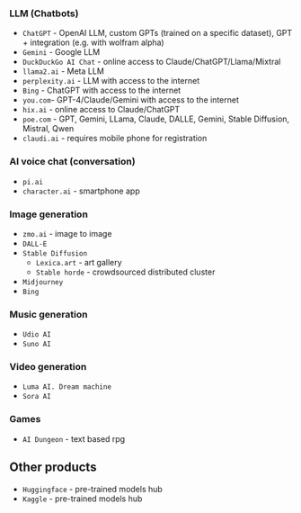 ### LLM (Chatbots)
* `ChatGPT` - OpenAI LLM, custom GPTs (trained on a specific dataset), GPT + integration (e.g. with wolfram alpha)
* `Gemini` - Google LLM
* `DuckDuckGo AI Chat` - online access to Claude/ChatGPT/Llama/Mixtral
* `llama2.ai` - Meta LLM
* `perplexity.ai` - LLM with access to the internet
* `Bing` - ChatGPT with access to the internet
* `you.com`- GPT-4/Claude/Gemini with access to the internet
* `hix.ai` - online access to Claude/ChatGPT
* `poe.com` - GPT, Gemini, LLama, Claude, DALLE, Gemini, Stable Diffusion, Mistral, Qwen
* `claudi.ai` - requires mobile phone for registration

### AI voice chat (conversation)
* `pi.ai`
* `character.ai` - smartphone app

### Image generation
* `zmo.ai` - image to image
* `DALL-E`
* `Stable Diffusion`
    * `Lexica.art` - art gallery
    * `Stable horde` - crowdsourced distributed cluster
* `Midjourney`
* `Bing`

### Music generation
* `Udio AI`
* `Suno AI`

### Video generation
* `Luma AI. Dream machine`
* `Sora AI`

### Games
* `AI Dungeon` - text based rpg

## Other products
* `Huggingface` - pre-trained models hub
* `Kaggle` - pre-trained models hub

